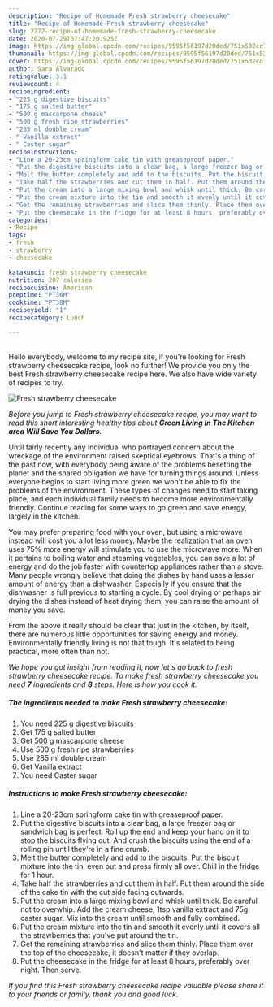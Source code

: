 ```yaml
---
description: "Recipe of Homemade Fresh strawberry cheesecake"
title: "Recipe of Homemade Fresh strawberry cheesecake"
slug: 2272-recipe-of-homemade-fresh-strawberry-cheesecake
date: 2020-07-29T07:47:20.925Z
image: https://img-global.cpcdn.com/recipes/9595f56197d20ded/751x532cq70/fresh-strawberry-cheesecake-recipe-main-photo.jpg
thumbnail: https://img-global.cpcdn.com/recipes/9595f56197d20ded/751x532cq70/fresh-strawberry-cheesecake-recipe-main-photo.jpg
cover: https://img-global.cpcdn.com/recipes/9595f56197d20ded/751x532cq70/fresh-strawberry-cheesecake-recipe-main-photo.jpg
author: Sara Alvarado
ratingvalue: 3.1
reviewcount: 4
recipeingredient:
- "225 g digestive biscuits"
- "175 g salted butter"
- "500 g mascarpone cheese"
- "500 g fresh ripe strawberries"
- "285 ml double cream"
- " Vanilla extract"
- " Caster sugar"
recipeinstructions:
- "Line a 20-23cm springform cake tin with greaseproof paper."
- "Put the digestive biscuits into a clear bag, a large freezer bag or sandwich bag is perfect. Roll up the end and keep your hand on it to stop the biscuits flying out. And crush the biscuits using the end of a rolling pin until they&#39;re in a fine crumb."
- "Melt the butter completely and add to the biscuits. Put the biscuit mixture into the tin, even out and press firmly all over. Chill in the fridge for 1 hour."
- "Take half the strawberries and cut them in half. Put them around the side of the cake tin with the cut side facing outwards."
- "Put the cream into a large mixing bowl and whisk until thick. Be careful not to overwhip. Add the cream cheese, 1tsp vanilla extract and 75g caster sugar. Mix into the cream until smooth and fully combined."
- "Put the cream mixture into the tin and smooth it evenly until it covers all the strawberries that you&#39;ve put around the tin."
- "Get the remaining strawberries and slice them thinly. Place them over the top of the cheesecake, it doesn&#39;t matter if they overlap."
- "Put the cheesecake in the fridge for at least 8 hours, preferably over night. Then serve."
categories:
- Recipe
tags:
- fresh
- strawberry
- cheesecake

katakunci: fresh strawberry cheesecake 
nutrition: 207 calories
recipecuisine: American
preptime: "PT36M"
cooktime: "PT38M"
recipeyield: "1"
recipecategory: Lunch

---
```

<br>
Hello everybody, welcome to my recipe site, if you're looking for Fresh strawberry cheesecake recipe, look no further! We provide you only the best Fresh strawberry cheesecake recipe here. We also have wide variety of recipes to try.
<br>


![Fresh strawberry cheesecake](https://img-global.cpcdn.com/recipes/9595f56197d20ded/751x532cq70/fresh-strawberry-cheesecake-recipe-main-photo.jpg)

<i>Before you jump to Fresh strawberry cheesecake recipe, you may want to read this short interesting healthy tips about 
<strong>Green Living In The Kitchen area Will Save You Dollars</strong>.</i>
</br>

Until fairly recently any individual who portrayed concern about the wreckage of the environment raised skeptical eyebrows. That's a thing of the past now, with everybody being aware of the problems besetting the planet and the shared obligation we have for turning things around. Unless everyone begins to start living more green we won't be able to fix the problems of the environment. These types of changes need to start taking place, and each individual family needs to become more environmentally friendly. Continue reading for some ways to go green and save energy, largely in the kitchen.

You may prefer preparing food with your oven, but using a microwave instead will cost you a lot less money. Maybe the realization that an oven uses 75% more energy will stimulate you to use the microwave more. When it pertains to boiling water and steaming vegetables, you can save a lot of energy and do the job faster with countertop appliances rather than a stove. Many people wrongly believe that doing the dishes by hand uses a lesser amount of energy than a dishwasher. Especially if you ensure that the dishwasher is full previous to starting a cycle. By cool drying or perhaps air drying the dishes instead of heat drying them, you can raise the amount of money you save.

From the above it really should be clear that just in the kitchen, by itself, there are numerous little opportunities for saving energy and money. Environmentally friendly living is not that tough. It's related to being practical, more often than not.


<i>We hope you got insight from reading it, now let's go back to fresh strawberry cheesecake recipe. To make fresh strawberry cheesecake you need <strong>7</strong> ingredients and <strong>8</strong> steps. Here is how you cook it.
</i>

##### The ingredients needed to make Fresh strawberry cheesecake:

1. You need 225 g digestive biscuits
1. Get 175 g salted butter
1. Get 500 g mascarpone cheese
1. Use 500 g fresh ripe strawberries
1. Use 285 ml double cream
1. Get  Vanilla extract
1. You need  Caster sugar


##### Instructions to make Fresh strawberry cheesecake:

1. Line a 20-23cm springform cake tin with greaseproof paper.
1. Put the digestive biscuits into a clear bag, a large freezer bag or sandwich bag is perfect. Roll up the end and keep your hand on it to stop the biscuits flying out. And crush the biscuits using the end of a rolling pin until they&#39;re in a fine crumb.
1. Melt the butter completely and add to the biscuits. Put the biscuit mixture into the tin, even out and press firmly all over. Chill in the fridge for 1 hour.
1. Take half the strawberries and cut them in half. Put them around the side of the cake tin with the cut side facing outwards.
1. Put the cream into a large mixing bowl and whisk until thick. Be careful not to overwhip. Add the cream cheese, 1tsp vanilla extract and 75g caster sugar. Mix into the cream until smooth and fully combined.
1. Put the cream mixture into the tin and smooth it evenly until it covers all the strawberries that you&#39;ve put around the tin.
1. Get the remaining strawberries and slice them thinly. Place them over the top of the cheesecake, it doesn&#39;t matter if they overlap.
1. Put the cheesecake in the fridge for at least 8 hours, preferably over night. Then serve.


<i>If you find this Fresh strawberry cheesecake recipe valuable please share it to your friends or family, thank you and good luck.</i>
